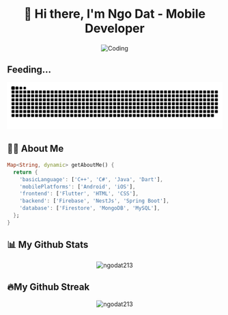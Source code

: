 <h1 align="center">👋 Hi there, I'm Ngo Dat - Mobile Developer</h1>
<p align="center">
<img align="center" src="https://images-wixmp-ed30a86b8c4ca887773594c2.wixmp.com/f/ceab6b05-066e-4f6b-82ab-d8d718e2cbb5/da69dzf-11f146e8-481e-4ace-bfea-2a8fa094a416.gif?token=eyJ0eXAiOiJKV1QiLCJhbGciOiJIUzI1NiJ9.eyJzdWIiOiJ1cm46YXBwOjdlMGQxODg5ODIyNjQzNzNhNWYwZDQxNWVhMGQyNmUwIiwiaXNzIjoidXJuOmFwcDo3ZTBkMTg4OTgyMjY0MzczYTVmMGQ0MTVlYTBkMjZlMCIsIm9iaiI6W1t7InBhdGgiOiJcL2ZcL2NlYWI2YjA1LTA2NmUtNGY2Yi04MmFiLWQ4ZDcxOGUyY2JiNVwvZGE2OWR6Zi0xMWYxNDZlOC00ODFlLTRhY2UtYmZlYS0yYThmYTA5NGE0MTYuZ2lmIn1dXSwiYXVkIjpbInVybjpzZXJ2aWNlOmZpbGUuZG93bmxvYWQiXX0.0AV7OXHT-kFbJAHvGSm9oKF31qvYzymwODMDUu6RVZc" alt="Coding", width="500"/>
</p>

## Feeding...
![Snake animation](https://raw.githubusercontent.com/ngodat213/ngodat213/output/github-contribution-grid-snake-dark.svg)

## 🙋‍♂️ About Me
```Dart
Map<String, dynamic> getAboutMe() {
  return {
    'basicLanguage': ['C++', 'C#', 'Java', 'Dart'],
    'mobilePlatforms': ['Android', 'iOS'],
    'frontend': ['Flutter', 'HTML', 'CSS'],
    'backend': ['Firebase', 'NestJs', 'Spring Boot'],
    'database': ['Firestore', 'MongoDB', 'MySQL'],
  };
}
```
## 📊 My Github Stats
<p align="center"><img align="center" src="https://github-readme-stats.vercel.app/api/top-langs?username=ngodat213&show_icons=true&theme=dark&locale=en&layout=compact" alt="ngodat213" /></p>

## 🔥My Github Streak
<p align="center"><img align="center" src="https://github-readme-streak-stats.herokuapp.com/?user=ngodat213&theme=dark" alt="ngodat213" /></p>
